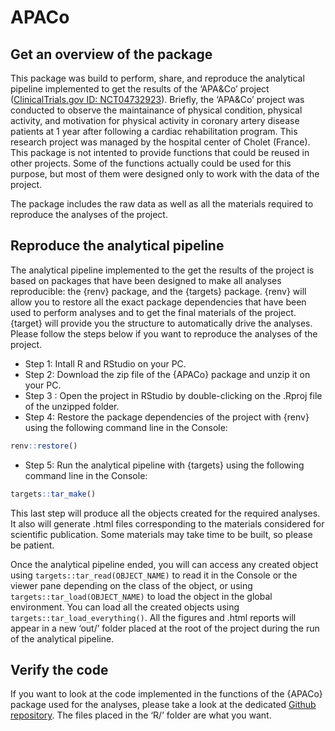 
# APACo

## Get an overview of the package

This package was build to perform, share, and reproduce the analytical
pipeline implemented to get the results of the ‘APA&Co’ project
([ClinicalTrials.gov ID:
NCT04732923](https://clinicaltrials.gov/study/NCT04732923?term=APA%26Co&rank=4)).
Briefly, the ‘APA&Co’ project was conducted to observe the maintainance
of physical condition, physical activity, and motivation for physical
activity in coronary artery disease patients at 1 year after following a
cardiac rehabilitation program. This research project was managed by the
hospital center of Cholet (France). This package is not intented to
provide functions that could be reused in other projects. Some of the
functions actually could be used for this purpose, but most of them were
designed only to work with the data of the project.

The package includes the raw data as well as all the materials required
to reproduce the analyses of the project.

## Reproduce the analytical pipeline

The analytical pipeline implemented to the get the results of the
project is based on packages that have been designed to make all
analyses reproducible: the {renv} package, and the {targets} package.
{renv} will allow you to restore all the exact package dependencies that
have been used to perform analyses and to get the final materials of the
project. {target} will provide you the structure to automatically drive
the analyses. Please follow the steps below if you want to reproduce the
analyses of the project.

- Step 1: Intall R and RStudio on your PC.
- Step 2: Download the zip file of the {APACo} package and unzip it on
  your PC.
- Step 3 : Open the project in RStudio by double-clicking on the .Rproj
  file of the unzipped folder.
- Step 4: Restore the package dependencies of the project with {renv}
  using the following command line in the Console:

``` r
renv::restore()
```

- Step 5: Run the analytical pipeline with {targets} using the following
  command line in the Console:

``` r
targets::tar_make()
```

This last step will produce all the objects created for the required
analyses. It also will generate .html files corresponding to the
materials considered for scientific publication. Some materials may take
time to be built, so please be patient.

Once the analytical pipeline ended, you will can access any created
object using `targets::tar_read(OBJECT_NAME)` to read it in the Console
or the viewer pane depending on the class of the object, or using
`targets::tar_load(OBJECT_NAME)` to load the object in the global
environment. You can load all the created objects using
`targets::tar_load_everything()`. All the figures and .html reports will
appear in a new ‘out/’ folder placed at the root of the project during
the run of the analytical pipeline.

## Verify the code

If you want to look at the code implemented in the functions of the
{APACo} package used for the analyses, please take a look at the
dedicated [Github repository](https://github.com/pydemull/APACo). The
files placed in the ‘R/’ folder are what you want.

